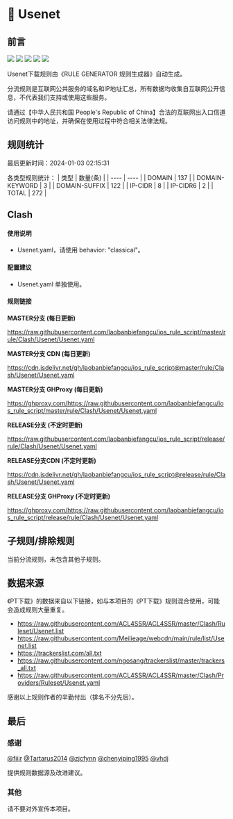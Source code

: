 # 🧸 Usenet

## 前言

![](https://shields.io/badge/-移除重复规则-ff69b4) ![](https://shields.io/badge/-DOMAIN与DOMAIN--SUFFIX合并-green) ![](https://shields.io/badge/-DOMAIN--SUFFIX间合并-critical) ![](https://shields.io/badge/-DOMAIN--SUFFIX与DOMAIN--KEYWORD合并-blue) ![](https://shields.io/badge/-IP--CIDR(6)合并-blueviolet) 

Usenet下载规则由《RULE GENERATOR 规则生成器》自动生成。

分流规则是互联网公共服务的域名和IP地址汇总，所有数据均收集自互联网公开信息，不代表我们支持或使用这些服务。

请通过【中华人民共和国 People's Republic of China】合法的互联网出入口信道访问规则中的地址，并确保在使用过程中符合相关法律法规。

## 规则统计

最后更新时间：2024-01-03 02:15:31

各类型规则统计：
| 类型 | 数量(条)  | 
| ---- | ----  |
| DOMAIN | 137  | 
| DOMAIN-KEYWORD | 3  | 
| DOMAIN-SUFFIX | 122  | 
| IP-CIDR | 8  | 
| IP-CIDR6 | 2  | 
| TOTAL | 272  | 


## Clash 

#### 使用说明
- Usenet.yaml，请使用 behavior: "classical"。

#### 配置建议
- Usenet.yaml 单独使用。

#### 规则链接
**MASTER分支 (每日更新)**

https://raw.githubusercontent.com/laobanbiefangcu/ios_rule_script/master/rule/Clash/Usenet/Usenet.yaml

**MASTER分支 CDN (每日更新)**

https://cdn.jsdelivr.net/gh/laobanbiefangcu/ios_rule_script@master/rule/Clash/Usenet/Usenet.yaml

**MASTER分支 GHProxy (每日更新)**

https://ghproxy.com/https://raw.githubusercontent.com/laobanbiefangcu/ios_rule_script/master/rule/Clash/Usenet/Usenet.yaml

**RELEASE分支 (不定时更新)**

https://raw.githubusercontent.com/laobanbiefangcu/ios_rule_script/release/rule/Clash/Usenet/Usenet.yaml

**RELEASE分支CDN (不定时更新)**

https://cdn.jsdelivr.net/gh/laobanbiefangcu/ios_rule_script@release/rule/Clash/Usenet/Usenet.yaml

**RELEASE分支 GHProxy (不定时更新)**

https://ghproxy.com/https://raw.githubusercontent.com/laobanbiefangcu/ios_rule_script/release/rule/Clash/Usenet/Usenet.yaml

## 子规则/排除规则


当前分流规则，未包含其他子规则。

## 数据来源

《PT下载》的数据来自以下链接，如与本项目的《PT下载》规则混合使用，可能会造成规则大量重复。

- https://raw.githubusercontent.com/ACL4SSR/ACL4SSR/master/Clash/Ruleset/Usenet.list
- https://raw.githubusercontent.com/Meilieage/webcdn/main/rule/list/Usenet.list
- https://trackerslist.com/all.txt
- https://raw.githubusercontent.com/ngosang/trackerslist/master/trackers_all.txt
- https://raw.githubusercontent.com/ACL4SSR/ACL4SSR/master/Clash/Providers/Ruleset/Usenet.yaml


感谢以上规则作者的辛勤付出（排名不分先后）。

## 最后

### 感谢

[@fiiir](https://github.com/fiiir) [@Tartarus2014](https://github.com/Tartarus2014) [@zjcfynn](https://github.com/zjcfynn) [@chenyiping1995](https://github.com/chenyiping1995) [@vhdj](https://github.com/vhdj)

提供规则数据源及改进建议。

### 其他

请不要对外宣传本项目。
